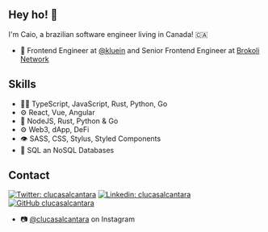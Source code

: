 ## Hey ho! 👋

I'm Caio, a brazilian software engineer living in Canada! :canada:

- 🧭 Frontend Engineer at [@kluein](https://github.com/kluein) and Senior Frontend Engineer at [Brokoli Network](https://brokoli.network)

## Skills
- 👨‍💻 TypeScript, JavaScript, Rust, Python, Go
- ⚙️ React, Vue, Angular
- :rocket: NodeJS, Rust, Python & Go
- ⚙️ Web3, dApp, DeFi
- 👁️ SASS, CSS, Stylus, Styled Components
- 💽 SQL an NoSQL Databases

## Contact

[![Twitter: clucasalcantara](https://img.shields.io/twitter/follow/clucasalcantara?style=social)](https://twitter.com/clucasalcantara)
[![Linkedin: clucasalcantara](https://img.shields.io/badge/-clucasalcantara-blue?style=flat-square&logo=Linkedin&logoColor=white&link=https://www.linkedin.com/in/clucasalcantara/)](https://www.linkedin.com/in/clucasalcantara/)
[![GitHub clucasalcantara](https://img.shields.io/github/followers/thaiane?label=follow&style=social)](https://github.com/clucasalcantara)


- :camera: [@clucasalcantara](https://instagram.com/clucasalcantara) on Instagram
